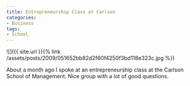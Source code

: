 ```yaml
---
title: Entrepreneurship Class at Carlson
categories:
- Business
tags:
- School
---
```


![]({{ site.url }}{% link /assets/posts/2009/051652bb82d2f60f4250f3bd118e323c.jpg %})
  



About a month ago I spoke at an entrepreneurship class at the Carlson School of Management. Nice group with a lot of good questions.
